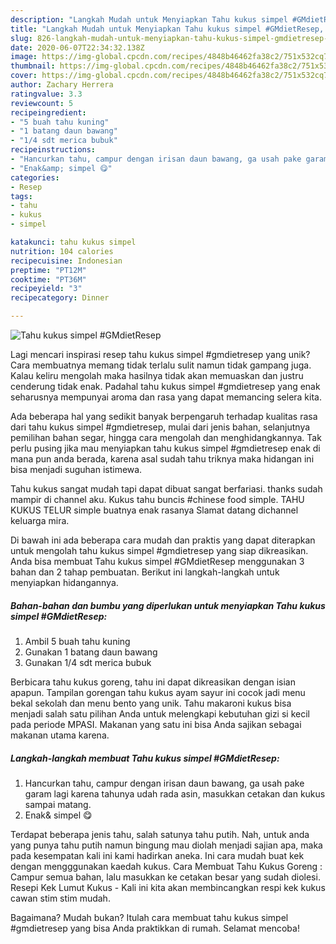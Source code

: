 ```yaml
---
description: "Langkah Mudah untuk Menyiapkan Tahu kukus simpel #GMdietResep, Lezat"
title: "Langkah Mudah untuk Menyiapkan Tahu kukus simpel #GMdietResep, Lezat"
slug: 826-langkah-mudah-untuk-menyiapkan-tahu-kukus-simpel-gmdietresep-lezat
date: 2020-06-07T22:34:32.138Z
image: https://img-global.cpcdn.com/recipes/4848b46462fa38c2/751x532cq70/tahu-kukus-simpel-gmdietresep-foto-resep-utama.jpg
thumbnail: https://img-global.cpcdn.com/recipes/4848b46462fa38c2/751x532cq70/tahu-kukus-simpel-gmdietresep-foto-resep-utama.jpg
cover: https://img-global.cpcdn.com/recipes/4848b46462fa38c2/751x532cq70/tahu-kukus-simpel-gmdietresep-foto-resep-utama.jpg
author: Zachary Herrera
ratingvalue: 3.3
reviewcount: 5
recipeingredient:
- "5 buah tahu kuning"
- "1 batang daun bawang"
- "1/4 sdt merica bubuk"
recipeinstructions:
- "Hancurkan tahu, campur dengan irisan daun bawang, ga usah pake garam lagi karena tahunya udah rada asin, masukkan cetakan dan kukus sampai matang."
- "Enak&amp; simpel 😋"
categories:
- Resep
tags:
- tahu
- kukus
- simpel

katakunci: tahu kukus simpel 
nutrition: 104 calories
recipecuisine: Indonesian
preptime: "PT12M"
cooktime: "PT36M"
recipeyield: "3"
recipecategory: Dinner

---
```



![Tahu kukus simpel #GMdietResep](https://img-global.cpcdn.com/recipes/4848b46462fa38c2/751x532cq70/tahu-kukus-simpel-gmdietresep-foto-resep-utama.jpg)

Lagi mencari inspirasi resep tahu kukus simpel #gmdietresep yang unik? Cara membuatnya memang tidak terlalu sulit namun tidak gampang juga. Kalau keliru mengolah maka hasilnya tidak akan memuaskan dan justru cenderung tidak enak. Padahal tahu kukus simpel #gmdietresep yang enak seharusnya mempunyai aroma dan rasa yang dapat memancing selera kita.

Ada beberapa hal yang sedikit banyak berpengaruh terhadap kualitas rasa dari tahu kukus simpel #gmdietresep, mulai dari jenis bahan, selanjutnya pemilihan bahan segar, hingga cara mengolah dan menghidangkannya. Tak perlu pusing jika mau menyiapkan tahu kukus simpel #gmdietresep enak di mana pun anda berada, karena asal sudah tahu triknya maka hidangan ini bisa menjadi suguhan istimewa.

Tahu kukus sangat mudah tapi dapat dibuat sangat berfariasi. thanks sudah mampir di channel aku. Kukus tahu buncis #chinese food simple. TAHU KUKUS TELUR simple buatnya enak rasanya Slamat datang dichannel keluarga mira.


Di bawah ini ada beberapa cara mudah dan praktis yang dapat diterapkan untuk mengolah tahu kukus simpel #gmdietresep yang siap dikreasikan. Anda bisa membuat Tahu kukus simpel #GMdietResep menggunakan 3 bahan dan 2 tahap pembuatan. Berikut ini langkah-langkah untuk menyiapkan hidangannya.

<!--inarticleads1-->

##### Bahan-bahan dan bumbu yang diperlukan untuk menyiapkan Tahu kukus simpel #GMdietResep:

1. Ambil 5 buah tahu kuning
1. Gunakan 1 batang daun bawang
1. Gunakan 1/4 sdt merica bubuk


Berbicara tahu kukus goreng, tahu ini dapat dikreasikan dengan isian apapun. Tampilan gorengan tahu kukus ayam sayur ini cocok jadi menu bekal sekolah dan menu bento yang unik. Tahu makaroni kukus bisa menjadi salah satu pilihan Anda untuk melengkapi kebutuhan gizi si kecil pada periode MPASI. Makanan yang satu ini bisa Anda sajikan sebagai makanan utama karena. 

<!--inarticleads2-->

##### Langkah-langkah membuat Tahu kukus simpel #GMdietResep:

1. Hancurkan tahu, campur dengan irisan daun bawang, ga usah pake garam lagi karena tahunya udah rada asin, masukkan cetakan dan kukus sampai matang.
1. Enak&amp; simpel 😋


Terdapat beberapa jenis tahu, salah satunya tahu putih. Nah, untuk anda yang punya tahu putih namun bingung mau diolah menjadi sajian apa, maka pada kesempatan kali ini kami hadirkan aneka. Ini cara mudah buat kek dengan mengggunakan kaedah kukus. Cara Membuat Tahu Kukus Goreng : Campur semua bahan, lalu masukkan ke cetakan besar yang sudah diolesi. Resepi Kek Lumut Kukus - Kali ini kita akan membincangkan respi kek kukus cawan stim stim mudah. 

Bagaimana? Mudah bukan? Itulah cara membuat tahu kukus simpel #gmdietresep yang bisa Anda praktikkan di rumah. Selamat mencoba!
